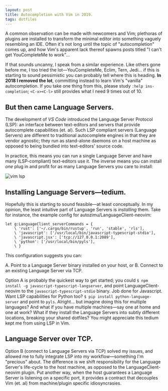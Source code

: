 ```yaml
---
layout: post
title: Autocompletion with Vim in 2019.
tags: dotfiles
---
```


A common observation can be made with newcomers and Vim; plethoras of plugins
are installed to transform the minimal editor into something vaguely resembling
an IDE. Often it's not long until the topic of "autocompletion" comes up, and
how Vim's apparent lack thereof spawns posts titled "I can't get YouCompleteMe
to work"...

If that sounds uncanny, I speak from a similar experience. Like others gone
before me, I too tried the lot—YouCompleteMe, Eclim, Tern, Jedi... if this is
starting to sound pessimistic you can probably tell where this is heading.  **In
2018 I removed the lot**, committing instead to learn Vim's "vanilla"
autocompletion. If you take one thing from this, please study `:help
ins-completion`; `<C-x><C-l>` still provides what I need 9 times out of 10.

## But then came Language Servers.

The development of _VS Code_ introduced the Language Server Protocol (LSP): an
interface between text-editors and servers that provide autocomplete
capabilities (et.  al). Such LSP compliant servers (Language Servers) are
different to traditional autocomplete engines in that they are vendor agnostic;
they run as stand-alone daemons on a host machine as opposed to being bundled
into text-editors' source code.

In practice, this means you can run a single Language Server and have many
(LSP-compliant) text-editors use it. The inverse means you can install _one_
plug in and profit for as many Language Servers you care to install:

![vim lsp](./src/assets/vim-lsp.png "vim lsp")

## Installing Language Servers—tedium.

Hopefully this is starting to sound feasible—at least conceptually. In my
opinion, the least intuitive part of Language Servers is _installing_ them. Take
for instance, the example config for autozimu/LanguageClient-neovim:

```
let g:LanguageClient_serverCommands = {
    \ 'rust': ['~/.cargo/bin/rustup', 'run', 'stable', 'rls'],
    \ 'javascript': ['/usr/local/bin/javascript-typescript-stdio'],
    \ 'javascript.jsx': ['tcp://127.0.0.1:2089'],
    \ 'python': ['/usr/local/bin/pyls'],
    \ }
```

This configuration suggests you can:

A. Point to a Language Server binary installed on your host, or
B. Connect to an existing Language Server via TCP.

Option A is probably the quickest way to get started; you could `$ npm install
-g javascript-typescript-langserver`, and point LanguageClient-neovim to the
`javascript-typescript-stdio` binary. Job done for Javascript. Want LSP
capabilities for Python too? `$ pip install python-language-server` and point to
`pyls`. Alright... but imagine doing this for multiple languages? And what if
you have multiple machines—say one at home and one at work? What if they install
the Language Servers into subtly different locations, breaking your shared
dotfiles? You might appreciate this tedium kept me from using LSP in Vim.

## Language Server over TCP.

Option B (connect to Language Servers via TCP) solved my issues, and allowed me
to fully integrate LSP into my workflow—something I'm "precious" about. The
difference is we shift responsibility for the Language Server's life-cycle to
the host machine, as opposed to the LanguageClient-neovim plugin. Put another
way, when the host guarantees a Language Server is listening on a specific port,
it provides a contract that decouples Vim (et. al) from machine/plugin specific
idiosyncrasies.
